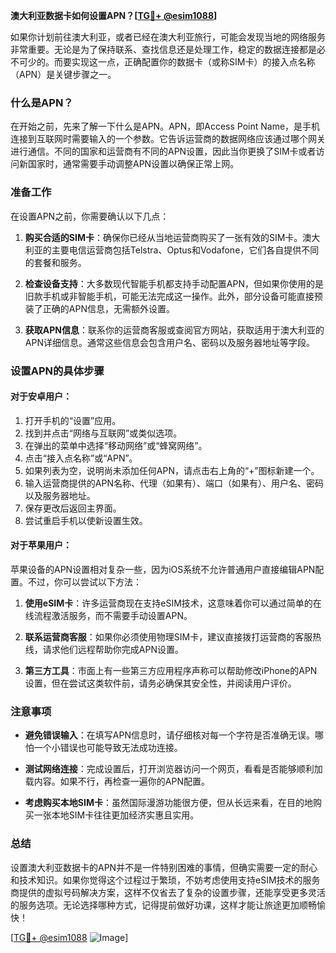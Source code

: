 **澳大利亚数据卡如何设置APN？[[TG💪+ @esim1088](https://t.me/s/esim1088)]**

如果你计划前往澳大利亚，或者已经在澳大利亚旅行，可能会发现当地的网络服务非常重要。无论是为了保持联系、查找信息还是处理工作，稳定的数据连接都是必不可少的。而要实现这一点，正确配置你的数据卡（或称SIM卡）的接入点名称（APN）是关键步骤之一。

### 什么是APN？

在开始之前，先来了解一下什么是APN。APN，即Access Point Name，是手机连接到互联网时需要输入的一个参数。它告诉运营商的数据网络应该通过哪个网关进行通信。不同的国家和运营商有不同的APN设置，因此当你更换了SIM卡或者访问新国家时，通常需要手动调整APN设置以确保正常上网。

### 准备工作

在设置APN之前，你需要确认以下几点：

1. **购买合适的SIM卡**：确保你已经从当地运营商购买了一张有效的SIM卡。澳大利亚的主要电信运营商包括Telstra、Optus和Vodafone，它们各自提供不同的套餐和服务。
   
2. **检查设备支持**：大多数现代智能手机都支持手动配置APN，但如果你使用的是旧款手机或非智能手机，可能无法完成这一操作。此外，部分设备可能直接预装了正确的APN信息，无需额外设置。

3. **获取APN信息**：联系你的运营商客服或查阅官方网站，获取适用于澳大利亚的APN详细信息。通常这些信息会包含用户名、密码以及服务器地址等字段。

### 设置APN的具体步骤

#### 对于安卓用户：

1. 打开手机的“设置”应用。
2. 找到并点击“网络与互联网”或类似选项。
3. 在弹出的菜单中选择“移动网络”或“蜂窝网络”。
4. 点击“接入点名称”或“APN”。
5. 如果列表为空，说明尚未添加任何APN，请点击右上角的“+”图标新建一个。
6. 输入运营商提供的APN名称、代理（如果有）、端口（如果有）、用户名、密码以及服务器地址。
7. 保存更改后返回主界面。
8. 尝试重启手机以使新设置生效。

#### 对于苹果用户：

苹果设备的APN设置相对复杂一些，因为iOS系统不允许普通用户直接编辑APN配置。不过，你可以尝试以下方法：

1. **使用eSIM卡**：许多运营商现在支持eSIM技术，这意味着你可以通过简单的在线流程激活服务，而不需要手动设置APN。
   
2. **联系运营商客服**：如果你必须使用物理SIM卡，建议直接拨打运营商的客服热线，请求他们远程帮助你完成APN设置。

3. **第三方工具**：市面上有一些第三方应用程序声称可以帮助修改iPhone的APN设置，但在尝试这类软件前，请务必确保其安全性，并阅读用户评价。

### 注意事项

- **避免错误输入**：在填写APN信息时，请仔细核对每一个字符是否准确无误。哪怕一个小错误也可能导致无法成功连接。
  
- **测试网络连接**：完成设置后，打开浏览器访问一个网页，看看是否能够顺利加载内容。如果不行，再检查一遍你的APN配置。

- **考虑购买本地SIM卡**：虽然国际漫游功能很方便，但从长远来看，在目的地购买一张本地SIM卡往往更加经济实惠且实用。

### 总结

设置澳大利亚数据卡的APN并不是一件特别困难的事情，但确实需要一定的耐心和技术知识。如果你觉得这个过程过于繁琐，不妨考虑使用支持eSIM技术的服务商提供的虚拟号码解决方案，这样不仅省去了复杂的设置步骤，还能享受更多灵活的服务选项。无论选择哪种方式，记得提前做好功课，这样才能让旅途更加顺畅愉快！

[[TG💪+ @esim1088](https://t.me/s/esim1088) ![Image](https://i.postimg.cc/4NQfJmqS/Snipaste-2025-05-13-00-14-12.png)]